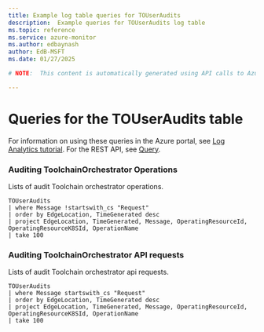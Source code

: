 ```yaml
---
title: Example log table queries for TOUserAudits
description:  Example queries for TOUserAudits log table
ms.topic: reference
ms.service: azure-monitor
ms.author: edbaynash
author: EdB-MSFT
ms.date: 01/27/2025

# NOTE:  This content is automatically generated using API calls to Azure. Any edits made on these files will be overwritten in the next run of the script. 

---
```


# Queries for the TOUserAudits table

For information on using these queries in the Azure portal, see [Log Analytics tutorial](/azure/azure-monitor/logs/log-analytics-tutorial). For the REST API, see [Query](/rest/api/loganalytics/query).


### Auditing ToolchainOrchestrator Operations  


Lists of audit Toolchain orchestrator operations.  

```query
TOUserAudits
| where Message !startswith_cs "Request" 
| order by EdgeLocation, TimeGenerated desc
| project EdgeLocation, TimeGenerated, Message, OperatingResourceId, OperatingResourceK8SId, OperationName
| take 100
```



### Auditing ToolchainOrchestrator API requests  


Lists of audit Toolchain orchestrator api requests.  

```query
TOUserAudits
| where Message startswith_cs "Request" 
| order by EdgeLocation, TimeGenerated desc
| project EdgeLocation, TimeGenerated, Message, OperatingResourceId, OperatingResourceK8SId, OperationName
| take 100
```

